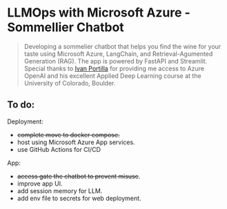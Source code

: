 # LLMOps with Microsoft Azure - Sommellier Chatbot
> Developing a sommelier chatbot that helps you find the wine for your taste using Microsoft Azure, LangChain, and Retrieval-Agumented Generation (RAG). The app is powered by FastAPI and Streamlit. Special thanks to [Ivan Portilla](https://github.com/iportilla) for providing me access to Azure OpenAI and his excellent Applied Deep Learning course at the University of Colorado, Boulder.

## To do:

Deployment:
- ~~complete move to docker compose.~~
- host using Microsoft Azure App services.
- use GitHub Actions for CI/CD

App:
- ~~access gate the chatbot to prevent misuse~~.
- improve app UI.
- add session memory for LLM.
- add env file to secrets for web deployment.


